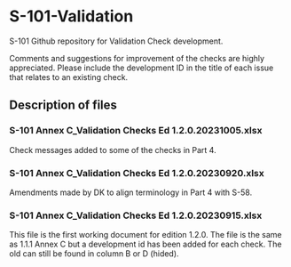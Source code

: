 # S-101-Validation
S-101 Github repository for Validation Check development.

Comments and suggestions for improvement of the checks are highly appreciated. Please include the development ID in the title of each issue that relates to an existing check.

## Description of files<br>
### S-101 Annex C_Validation Checks Ed 1.2.0.20231005.xlsx<br>
Check messages added to some of the checks in Part 4.<br>
### S-101 Annex C_Validation Checks Ed 1.2.0.20230920.xlsx<br>
Amendments made by DK to align terminology in Part 4 with S-58.<br>
### S-101 Annex C_Validation Checks Ed 1.2.0.20230915.xlsx<br>
This file is the first working document for edition 1.2.0. The file is the same as 1.1.1 Annex C but a development id has been added for each check. The old can still be found in column B or D (hided).
